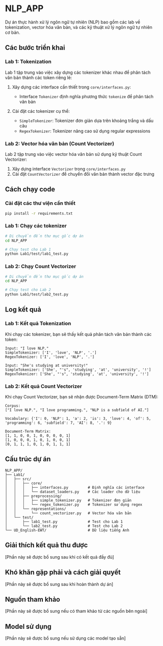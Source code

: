 # NLP_APP

Dự án thực hành xử lý ngôn ngữ tự nhiên (NLP) bao gồm các lab về tokenization, vector hóa văn bản, và các kỹ thuật xử lý ngôn ngữ tự nhiên cơ bản.

## Các bước triển khai

### Lab 1: Tokenization

Lab 1 tập trung vào việc xây dựng các tokenizer khác nhau để phân tách văn bản thành các token riêng lẻ:

1. Xây dựng các interface cần thiết trong `core/interfaces.py`:
   - Interface `Tokenizer` định nghĩa phương thức `tokenize` để phân tách văn bản

2. Cài đặt các tokenizer cụ thể:
   - `SimpleTokenizer`: Tokenizer đơn giản dựa trên khoảng trắng và dấu câu
   - `RegexTokenizer`: Tokenizer nâng cao sử dụng regular expressions

### Lab 2: Vector hóa văn bản (Count Vectorizer)

Lab 2 tập trung vào việc vector hóa văn bản sử dụng kỹ thuật Count Vectorizer:

1. Xây dựng interface `Vectorizer` trong `core/interfaces.py`
2. Cài đặt `CountVectorizer` để chuyển đổi văn bản thành vector đặc trưng

## Cách chạy code

### Cài đặt các thư viện cần thiết

```bash
pip install -r requirements.txt
```

### Lab 1: Chạy các tokenizer

```bash
# Di chuyển đến thư mục gốc dự án
cd NLP_APP

# Chạy test cho Lab 1
python Lab1/test/lab1_test.py
```

### Lab 2: Chạy Count Vectorizer

```bash
# Di chuyển đến thư mục gốc dự án
cd NLP_APP

# Chạy test cho Lab 2
python Lab1/test/lab2_test.py
```

## Log kết quả

### Lab 1: Kết quả Tokenization

Khi chạy các tokenizer, bạn sẽ thấy kết quả phân tách văn bản thành các token:

```
Input: "I love NLP."
SimpleTokenizer: ['I', 'love', 'NLP', '.']
RegexTokenizer: ['I', 'love', 'NLP', '.']

Input: "She's studying at university!"
SimpleTokenizer: ['She', "'s", 'studying', 'at', 'university', '!']
RegexTokenizer: ['She', "'s", 'studying', 'at', 'university', '!']
```

### Lab 2: Kết quả Count Vectorizer

Khi chạy Count Vectorizer, bạn sẽ nhận được Document-Term Matrix (DTM):

```
Corpus:
["I love NLP.", "I love programming.", "NLP is a subfield of AI."]

Vocabulary: {'I': 0, 'NLP': 1, 'a': 2, 'is': 3, 'love': 4, 'of': 5, 'programming': 6, 'subfield': 7, 'AI': 8, '.': 9}

Document-Term Matrix:
[1, 1, 0, 0, 1, 0, 0, 0, 0, 1]
[1, 0, 0, 0, 1, 0, 1, 0, 0, 1]
[0, 1, 1, 1, 0, 1, 0, 1, 1, 1]
```

## Cấu trúc dự án

```
NLP_APP/
├── Lab1/
│   ├── src/
│   │   ├── core/
│   │   │   ├── interfaces.py         # Định nghĩa các interface
│   │   │   └── dataset_loaders.py    # Các loader cho dữ liệu
│   │   ├── preprocessing/
│   │   │   ├── simple_tokenizer.py   # Tokenizer đơn giản
│   │   │   └── regex_tokenizer.py    # Tokenizer sử dụng regex
│   │   └── representations/
│   │       └── count_vectorizer.py   # Vector hóa văn bản
│   └── test/
│       ├── lab1_test.py              # Test cho Lab 1
│       └── lab2_test.py              # Test cho Lab 2
└── UD_English-EWT/                   # Dữ liệu tiếng Anh
```

## Giải thích kết quả thu được

[Phần này sẽ được bổ sung sau khi có kết quả đầy đủ]

## Khó khăn gặp phải và cách giải quyết

[Phần này sẽ được bổ sung sau khi hoàn thành dự án]

## Nguồn tham khảo

[Phần này sẽ được bổ sung nếu có tham khảo từ các nguồn bên ngoài]

## Model sử dụng

[Phần này sẽ được bổ sung nếu sử dụng các model tạo sẵn]
